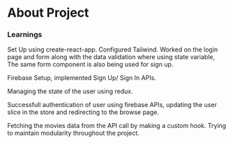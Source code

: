 # About Project

### Learnings

Set Up using create-react-app. Configured Tailwind. 
Worked on the login page and form along with the data validation where using state variable, The same form component is also being used for sign up.


Firebase Setup, implemented Sign Up/ Sign In APIs. 

Managing the state of the user using redux.

Successfull authentication of user using firebase APIs, updating the user slice in the store and redirecting to the browse page.

Fetching the movies data from the API call by making a custom hook. Trying to maintain modularity throughout the project.